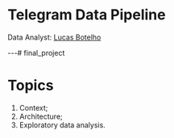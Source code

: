 # **Telegram Data Pipeline**

Data Analyst: [Lucas Botelho](https://www.linkedin.com/in/lucasbotelho97/)

---# final_project

# **Topics**

<ol type="1">
  <li>Context;</li>
  <li>Architecture;</li>
  <li>Exploratory data analysis.</li>
</ol>
